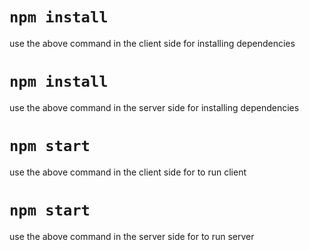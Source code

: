 # `npm install`
use the above command in the client side for installing dependencies

# `npm install `
use the above command in the server side for installing dependencies

# `npm start`

use the above command in the client side for to run client

# `npm start`

use the above command in the server side for to run server

